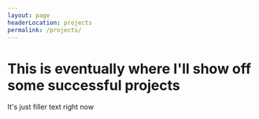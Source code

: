 ```yaml
---
layout: page
headerLocation: projects
permalink: /projects/
---
```


# This is eventually where I'll show off some successful projects

It's just filler text right now
